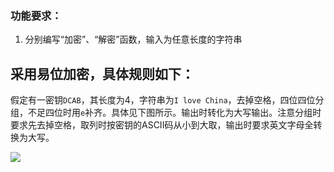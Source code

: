 ### 功能要求：

1. 分别编写“加密”、“解密”函数，输入为任意长度的字符串

## 采用易位加密，具体规则如下：

假定有一密钥`DCAB`，其长度为4，字符串为`I love China`，去掉空格，四位四位分组，不足四位时用`e`补齐。具体见下图所示。输出时转化为大写输出。注意分组时要求先去掉空格，取列时按密钥的ASCII码从小到大取，输出时要求英文字母全转换为大写。

![](https://acm.uestc.edu.cn/media/image/problem/960/201409191253587014.gif)
